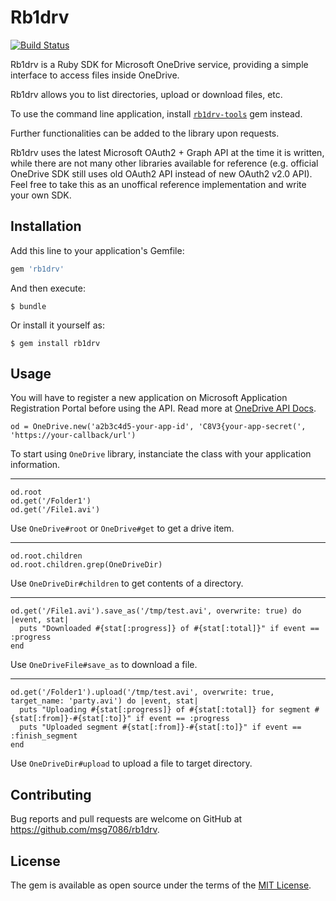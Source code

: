# Rb1drv

[![Build Status](https://travis-ci.org/msg7086/rb1drv.svg?branch=master)](https://travis-ci.org/msg7086/rb1drv)

Rb1drv is a Ruby SDK for Microsoft OneDrive service, providing a simple interface to access files inside OneDrive.

Rb1drv allows you to list directories, upload or download files, etc.

To use the command line application, install [`rb1drv-tools`](https://github.com/msg7086/rb1drv-tools) gem instead.

Further functionalities can be added to the library upon requests.

Rb1drv uses the latest Microsoft OAuth2 + Graph API at the time it is written, while there are not many other libraries available for reference (e.g. official OneDrive SDK still uses old OAuth2 API instead of new OAuth2 v2.0 API). Feel free to take this as an unoffical reference implementation and write your own SDK.

## Installation

Add this line to your application's Gemfile:

```ruby
gem 'rb1drv'
```

And then execute:

    $ bundle

Or install it yourself as:

    $ gem install rb1drv

## Usage

You will have to register a new application on Microsoft Application Registration Portal before using the API.
Read more at [OneDrive API Docs](https://github.com/OneDrive/onedrive-api-docs/blob/live/docs/rest-api/getting-started/graph-oauth.md).

    od = OneDrive.new('a2b3c4d5-your-app-id', 'C8V3{your-app-secret(', 'https://your-callback/url')

To start using `OneDrive` library, instanciate the class with your application information.

---

    od.root
    od.get('/Folder1')
    od.get('/File1.avi')

Use `OneDrive#root` or `OneDrive#get` to get a drive item.

---

    od.root.children
    od.root.children.grep(OneDriveDir)

Use `OneDriveDir#children` to get contents of a directory.

---

    od.get('/File1.avi').save_as('/tmp/test.avi', overwrite: true) do |event, stat|
      puts "Downloaded #{stat[:progress]} of #{stat[:total]}" if event == :progress
    end

Use `OneDriveFile#save_as` to download a file.

---

    od.get('/Folder1').upload('/tmp/test.avi', overwrite: true, target_name: 'party.avi') do |event, stat|
      puts "Uploading #{stat[:progress]} of #{stat[:total]} for segment #{stat[:from]}-#{stat[:to]}" if event == :progress
      puts "Uploaded segment #{stat[:from]}-#{stat[:to]}" if event == :finish_segment
    end

Use `OneDriveDir#upload` to upload a file to target directory.

## Contributing

Bug reports and pull requests are welcome on GitHub at https://github.com/msg7086/rb1drv.

## License

The gem is available as open source under the terms of the [MIT License](https://opensource.org/licenses/MIT).
